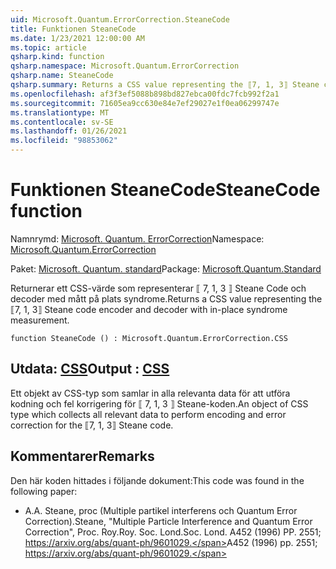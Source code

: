 ```yaml
---
uid: Microsoft.Quantum.ErrorCorrection.SteaneCode
title: Funktionen SteaneCode
ms.date: 1/23/2021 12:00:00 AM
ms.topic: article
qsharp.kind: function
qsharp.namespace: Microsoft.Quantum.ErrorCorrection
qsharp.name: SteaneCode
qsharp.summary: Returns a CSS value representing the ⟦7, 1, 3⟧ Steane code encoder and decoder with in-place syndrome measurement.
ms.openlocfilehash: af3f3ef5088b898bd827ebca00fdc7fcb992f2a1
ms.sourcegitcommit: 71605ea9cc630e84e7ef29027e1f0ea06299747e
ms.translationtype: MT
ms.contentlocale: sv-SE
ms.lasthandoff: 01/26/2021
ms.locfileid: "98853062"
---
```

# <a name="steanecode-function"></a><span data-ttu-id="8202b-102">Funktionen SteaneCode</span><span class="sxs-lookup"><span data-stu-id="8202b-102">SteaneCode function</span></span>

<span data-ttu-id="8202b-103">Namnrymd: [Microsoft. Quantum. ErrorCorrection](xref:Microsoft.Quantum.ErrorCorrection)</span><span class="sxs-lookup"><span data-stu-id="8202b-103">Namespace: [Microsoft.Quantum.ErrorCorrection](xref:Microsoft.Quantum.ErrorCorrection)</span></span>

<span data-ttu-id="8202b-104">Paket: [Microsoft. Quantum. standard](https://nuget.org/packages/Microsoft.Quantum.Standard)</span><span class="sxs-lookup"><span data-stu-id="8202b-104">Package: [Microsoft.Quantum.Standard](https://nuget.org/packages/Microsoft.Quantum.Standard)</span></span>


<span data-ttu-id="8202b-105">Returnerar ett CSS-värde som representerar ⟦ 7, 1, 3 ⟧ Steane Code och decoder med mått på plats syndrome.</span><span class="sxs-lookup"><span data-stu-id="8202b-105">Returns a CSS value representing the ⟦7, 1, 3⟧ Steane code encoder and decoder with in-place syndrome measurement.</span></span>

```qsharp
function SteaneCode () : Microsoft.Quantum.ErrorCorrection.CSS
```


## <a name="output--css"></a><span data-ttu-id="8202b-106">Utdata: [CSS](xref:Microsoft.Quantum.ErrorCorrection.CSS)</span><span class="sxs-lookup"><span data-stu-id="8202b-106">Output : [CSS](xref:Microsoft.Quantum.ErrorCorrection.CSS)</span></span>

<span data-ttu-id="8202b-107">Ett objekt av CSS-typ som samlar in alla relevanta data för att utföra kodning och fel korrigering för ⟦ 7, 1, 3 ⟧ Steane-koden.</span><span class="sxs-lookup"><span data-stu-id="8202b-107">An object of CSS type which collects all relevant data to perform encoding and error correction for the ⟦7, 1, 3⟧ Steane code.</span></span>

## <a name="remarks"></a><span data-ttu-id="8202b-108">Kommentarer</span><span class="sxs-lookup"><span data-stu-id="8202b-108">Remarks</span></span>

<span data-ttu-id="8202b-109">Den här koden hittades i följande dokument:</span><span class="sxs-lookup"><span data-stu-id="8202b-109">This code was found in the following paper:</span></span>

- <span data-ttu-id="8202b-110">A.</span><span class="sxs-lookup"><span data-stu-id="8202b-110">A.</span></span> <span data-ttu-id="8202b-111">Steane, proc (Multiple partikel interferens och Quantum Error Correction).</span><span class="sxs-lookup"><span data-stu-id="8202b-111">Steane, "Multiple Particle Interference and Quantum Error Correction", Proc.</span></span> <span data-ttu-id="8202b-112">Roy.</span><span class="sxs-lookup"><span data-stu-id="8202b-112">Roy.</span></span> <span data-ttu-id="8202b-113">Soc. Lond.</span><span class="sxs-lookup"><span data-stu-id="8202b-113">Soc. Lond.</span></span> <span data-ttu-id="8202b-114">A452 (1996) PP. 2551; https://arxiv.org/abs/quant-ph/9601029.</span><span class="sxs-lookup"><span data-stu-id="8202b-114">A452 (1996) pp. 2551; https://arxiv.org/abs/quant-ph/9601029.</span></span>